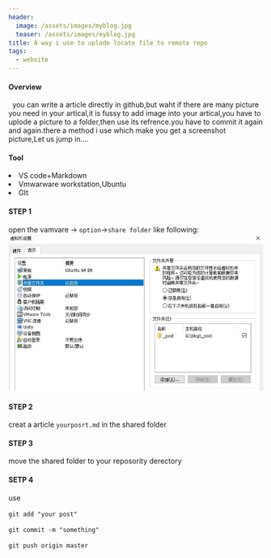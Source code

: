 ```yaml
---
header:
  image: /assets/images/myblog.jpg
  teaser: /assets/images/myblog.jpg
title: A way i use to uplode locate file to remote repo
tags:
  - website
---
```


#### Overview

&nbsp;&nbsp;you can write a article directly in github,but waht if there are many picture you need in your artical,it is fussy to add image into your artical,you have to uplode a picture to a folder,then use its refrence.you have to commit it again and again.there a method i use which make you get a screenshot picture,Let us jump in....

#### Tool 

<li> VS code+Markdown</li>
<li>Vmwarware workstation,Ubuntu</li>
<li>GIt</li>


#### STEP 1

open the vamvare -> `option`->`share folder` like following:
![vm](/assets/images/vm.jpg)

#### STEP 2
creat a article `yourposrt.md` in the shared folder

#### STEP 3

move the shared folder to your reposority derectory 

#### SETP 4

use 

`git add "your post"`

`git commit -m "something"`

`git push origin master`